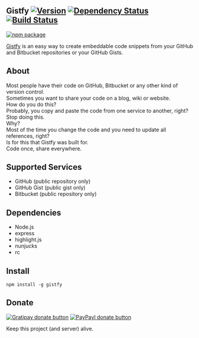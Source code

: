 ## Gistfy [![Version](http://img.shields.io/npm/v/gistfy.svg)](https://www.npmjs.org/package/gistfy) [![Dependency Status](https://img.shields.io/david/alexandrevicenzi/gistfy.svg)](https://david-dm.org/alexandrevicenzi/gistfy) [![Build Status](https://travis-ci.org/alexandrevicenzi/gistfy.svg?branch=master)](https://travis-ci.org/alexandrevicenzi/gistfy)

[![npm package](https://nodei.co/npm/gistfy.png?downloads=true&downloadRank=true&stars=true)](https://nodei.co/npm/gistfy/)

[Gistfy](https://wwww.gistfy.com) is an easy way to create embeddable code snippets from your GitHub and Bitbucket repositories or your GitHub Gists.

## About

Most people have their code on GitHub, Bitbucket or any other kind of version control.  
Sometimes you want to share your code on a blog, wiki or website.  
How do you do this?  
Probably, you copy and paste the code from one service to another, right?  
Stop doing this.  
Why?  
Most of the time you change the code and you need to update all references, right?  
Is for this that Gistfy was built for.  
Code once, share everywhere.

## Supported Services

- GitHub (public repository only)
- GitHub Gist (public gist only)
- Bitbucket (public repository only)

## Dependencies

- Node.js
- express
- highlight.js
- nunjucks
- rc

## Install

`npm install -g gistfy`

## Donate

[![Gratipay donate button](https://img.shields.io/gratipay/alexandrevicenzi.svg)](https://www.gratipay.com/alexandrevicenzi/ "Donate weekly to this project using Gratipay")
[![PayPayl donate button](https://img.shields.io/badge/paypal-donate-yellow.svg)](https://www.paypal.com/cgi-bin/webscr?cmd=_donations&business=KZCMH3N74KKFN&lc=US&item_name=Alexandre%20Vicenzi%20Open%20Source%20Projects&currency_code=USD&bn=PP%2dDonationsBF%3abtn_donateCC_LG%2egif%3aNonHosted "Donate once-off to this project using Paypal")

Keep this project (and server) alive.
